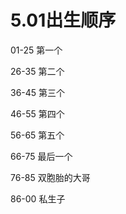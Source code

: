 # 5.01出生顺序

01-25 第一个

26-35 第二个

36-45 第三个

46-55 第四个

56-65 第五个

66-75 最后一个

76-85 双胞胎的大哥

86-00 私生子
